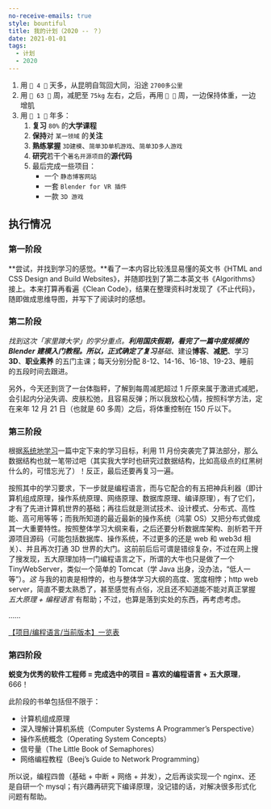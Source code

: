 ```yaml
---
no-receive-emails: true
style: bountiful
title: 我的计划（2020 -- ？）
date: 2021-01-01
tags:
  - 计划
  - 2020
---
```


1. 用 `💎 4 💎` 天多，从昆明自驾回大同，沿途 `2700多公里`
2. 用 `💎 63 💎` 周，减肥至 `75kg` 左右，之后，再用 `💎 💎` 周，一边保持体重，一边增肌
3. 用 `💎 1 💎` 年多：
   1. **复习** `80%` 的**大学课程**
   2. **保持**对 `某一领域` 的**关注**
   3. **熟练掌握** `3D建模`、`简单3D单机游戏`、`简单3D多人游戏`
   4. **研究**若干个`著名开源项目`的**源代码**
   5. 最后完成一些项目：
      - 一个 `静态博客网站`
      - 一套 `Blender for VR 插件`
      - 一款 `3D 游戏`

## 执行情况

### 第一阶段

**尝试，并找到学习的感觉。**看了一本内容比较浅显易懂的英文书《HTML and CSS Design and Build Websites》，并随即找到了第二本英文书《Algorithms》接上。本来打算再看遍《Clean Code》，结果在整理资料时发现了《不止代码》，随即做成思维导图，并写下了阅读时的感想。

### 第二阶段

**找到这次*「家里蹲大学」*的学分重点。**利用国庆假期，看完了一篇中度规模的 Blender 建模入门教程。所以，正式确定了复习**基础**、建设**博客**、**减肥**、学习 **3D**、**职业素养** 的五门主课；每天分别分配 8-12、14-16、16-18、19-23、睡前 的五段时间去跟进。

另外，今天还到货了一台体脂秤，了解到每周减肥超过 1 斤原来属于激进式减肥，会引起内分泌失调、皮肤松弛，且容易反弹；所以我放松心情，按照科学方法，定在来年 12 月 21 日（也就是 60 多周）之后，将体重控制在 150 斤以下。

### 第三阶段

根据[系统地学习](post:draft-learn-systematically)一篇中定下来的学习目标，利用 11 月份突袭完了算法部分，那么数据结构也就一笔带过吧（其实我大学时也研究过数据结构，比如高级点的红黑树什么的，可惜忘光了）！反正，最后还要再复习一遍。

按照其中的学习要求，下一步就是编程语言，而与它配合的有五把神兵利器（即计算机组成原理，操作系统原理、网络原理、数据库原理、编译原理），有了它们，才有了先进计算机世界的基础；再往后就是测试技术、设计模式、分布式、高性能、高可用等等；而我所知道的最近最新的操作系统（鸿蒙 OS）又把分布式做成其一大重要特性。按照整体学习大纲来看，之后还要分析数据库架构、剖析若干开源项目源码（可能包括数据库、操作系统，不过更多的还是 web 和 web3d 相关）、并且再次打通 3D 世界的大门。这前前后后可谓是错综复杂，不过在网上搜了搜发现，五大原理加持一门编程语言之下，所谓的大牛也只是做了一个 TinyWebServer，类似一个简单的 Tomcat（学 Java 出身，没办法，“低人一等”）。_这_ 与我的初衷是相悖的，也与整体学习大纲的高度、宽度相悖；http web server，简直不要太熟悉了，甚至感觉有点俗，况且还不知道能不能对真正掌握 _五大原理 + 编程语言_ 有帮助；不过，也算是落到实处的东西，再考虑考虑。

……

[【项目/编程语言/当前版本】一览表](post:hidden-resume)

### 第四阶段

**蜕变为优秀的软件工程师 = 完成选中的项目 = 喜欢的编程语言 + 五大原理**，666！

此阶段的书单包括但不限于：

- 计算机组成原理
- 深入理解计算机系统（Computer Systems A Programmer’s Perspective）
- 操作系统概念（Operating System Concepts）
- 信号量（The Little Book of Semaphores）
- 网络编程教程（Beej’s Guide to Network Programming）

所以说，编程四兽（基础 + 中断 + 网络 + 并发），之后再谈实现一个 nginx、还是自研一个 mysql；有兴趣再研究下编译原理，没记错的话，对解决很多形式化问题有帮助。
